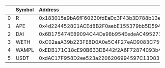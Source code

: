 |    | Symbol   | Address                                    |    Amount | Cowswap ID                                                                                                             |
|---:|:---------|:-------------------------------------------|----------:|:-----------------------------------------------------------------------------------------------------------------------|
|  0 | R        | 0x183015a9bA6fF60230fdEaDc3F43b3D788b13e21 | 1109.52   | ['0x454cc2dfa696632c81f659ddd5cec86844ae25486b5d39ef572930720e0ff89f7c68c42de679ffb0f16216154c996c354cf1161b64f2af97'] |
|  1 | APE      | 0x4d224452801ACEd8B2F0aebE155379bb5D594381 |  916.476  | ['0x9fbbac460d60608638d31d38459f7e765ee4bf95bf242113c57b9ff351fc02477c68c42de679ffb0f16216154c996c354cf1161b64f2af9a'] |
|  2 | DAI      | 0x6B175474E89094C44Da98b954EedeAC495271d0F | 2043.66   | ['0x3f1a0b5a36d6081e848bc5f9dedcbf280f4a51f0722382e6377d0fb1775716917c68c42de679ffb0f16216154c996c354cf1161b64f2afa0'] |
|  3 | WETH     | 0xC02aaA39b223FE8D0A0e5C4F27eAD9083C756Cc2 |    1.5243 | ['0xb6c2617a6c37ec6d2aaf74dbf8ee09555dde6f948dfcad86a3738fba30d426867c68c42de679ffb0f16216154c996c354cf1161b64f2afa5'] |
|  4 | WAMPL    | 0xEDB171C18cE90B633DB442f2A6F72874093b49Ef |  507.444  | ['0xb96052066cd5c90856bf102d25a560819e01a909b38e95ad5849da07e892e6e47c68c42de679ffb0f16216154c996c354cf1161b64f2afa7'] |
|  5 | USDT     | 0xdAC17F958D2ee523a2206206994597C13D831ec7 | 3313.01   | ['0x1f01643c531fbc0ae1ac48cf01ae2ff62c88fce084539efaa936096dfb410e2f7c68c42de679ffb0f16216154c996c354cf1161b64f2afaa'] |